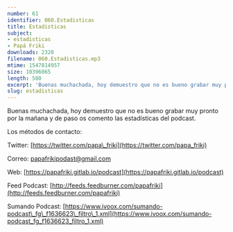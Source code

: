 ```yaml
---
number: 61
identifier: 060.Estadisticas
title: Estadisticas
subject:
- estadisticas
- Papá Friki
downloads: 2320
filename: 060.Estadisticas.mp3
mtime: 1547814957
size: 10396065
length: 580
excerpt: 'Buenas muchachada, hoy demuestro que no es bueno grabar muy pronto por la mañana y de paso os comento las estadísticas del podcast.  '
slug: estadisticas
---
```

Buenas muchachada, hoy demuestro que no es bueno grabar muy pronto por la mañana y de paso os comento las estadísticas del podcast.

Los métodos de contacto:

Twitter: [https://twitter.com/papa\_friki](https://twitter.com/papa_friki)

Correo: [papafrikipodast@gmail.com](https://archive.org/details/papafrikipodast@gmail.com)

Web: [https://papafriki.gitlab.io/podcast](https://papafriki.gitlab.io/podcast)

Feed Podcast: [http://feeds.feedburner.com/papafriki](http://feeds.feedburner.com/papafriki)

Sumando Podcast: [https://www.ivoox.com/sumando-podcast\_fg\_f1636623\_filtro\_1.xml](https://www.ivoox.com/sumando-podcast_fg_f1636623_filtro_1.xml)